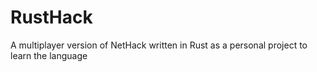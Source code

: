 # RustHack
A multiplayer version of NetHack written in Rust as a personal project to learn the language 
